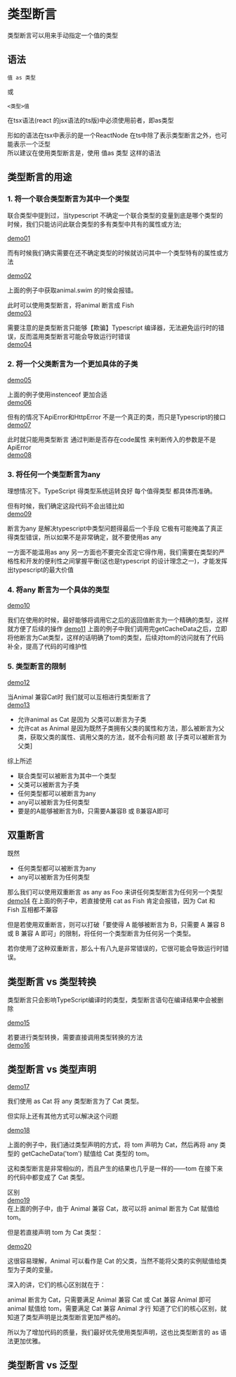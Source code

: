 # 类型断言

类型断言可以用来手动指定一个值的类型

## 语法
```
值 as 类型
```

或
```
<类型>值
```

在tsx语法(react 的jsx语法的ts版)中必须使用前者，即as类型

形如<Foo>的语法在tsx中表示的是一个ReactNode 在ts中除了表示类型断言之外，也可能表示一个泛型  
所以建议在使用类型断言是，使用 值as 类型 这样的语法

## 类型断言的用途

### 1. 将一个联合类型断言为其中一个类型

联合类型中提到过，当typescript 不确定一个联合类型的变量到底是哪个类型的时候，我们只能访问此联合类型的多有类型中共有的属性或方法;

[demo01][demo01]

而有时候我们确实需要在还不确定类型的时候就访问其中一个类型特有的属性或方法

[demo02][demo02]

上面的例子中获取animal.swim 的时候会报错。

此时可以使用类型断言，将animal 断言成 Fish  
[demo03][demo03]

需要注意的是类型断言只能够【欺骗】Typescript 编译器，无法避免运行时的错误，反而滥用类型断言可能会导致运行时错误  
[demo04][demo04]

### 2.  将一个父类断言为一个更加具体的子类
[demo05][demo05]

上面的例子使用instenceof 更加合适  
[demo06][demo06]

但有的情况下ApiError和HttpError 不是一个真正的类，而只是Typescript的接口  
[demo07][demo07]  

此时就只能用类型断言 通过判断是否存在code属性 来判断传入的参数是不是ApiError  
[demo08][demo08]

### 3. 将任何一个类型断言为any

理想情况下。TypeScript 得类型系统运转良好 每个值得类型 都具体而准确。

但有时候，我们确定这段代码不会出错比如  
[demo09][demo09]

断言为any 是解决typescript中类型问题得最后一个手段
它极有可能掩盖了真正得类型错误，所以如果不是非常确定，就不要使用as any

一方面不能滥用as any 另一方面也不要完全否定它得作用，我们需要在类型的严格性和开发的便利性之间掌握平衡(这也是typescript 的设计理念之一)，才能发挥出typescript的最大价值

### 4. 将any 断言为一个具体的类型

[demo10][demo10]

我们在使用的时候，最好能够将调用它之后的返回值断言为一个精确的类型，这样就方便了后续的操作
[demo11][demo11]
上面的例子中我们调用完getCacheData之后，立即将他断言为Cat类型，这样的话明确了tom的类型，后续对tom的访问就有了代码补全，提高了代码的可维护性

### 5. 类型断言的限制
[demo12][demo12]

当Animal 兼容Cat时 我们就可以互相进行类型断言了  
[demo13][demo13]

* 允许animal as Cat 是因为 父类可以断言为子类 
* 允许cat as Animal 是因为既然子类拥有父类的属性和方法，那么被断言为父类，获取父类的属性、调用父类的方法，就不会有问题 故 [子类可以被断言为父类]


综上所述

* 联合类型可以被断言为其中一个类型
* 父类可以被断言为子类
* 任何类型都可以被断言为any
* any可以被断言为任何类型
* 要是的A能够被断言为B，只需要A兼容B 或 B兼容A即可


## 双重断言
既然
* 任何类型都可以被断言为any
* any可以被断言为任何类型

那么我们可以使用双重断言 as any as Foo 来讲任何类型断言为任何另一个类型
[demo14][demo14]
在上面的例子中，若直接使用 cat as Fish 肯定会报错，因为 Cat 和 Fish 互相都不兼容

但是若使用双重断言，则可以打破「要使得 A 能够被断言为 B，只需要 A 兼容 B 或 B 兼容 A 即可」的限制，将任何一个类型断言为任何另一个类型。

若你使用了这种双重断言，那么十有八九是非常错误的，它很可能会导致运行时错误。

## 类型断言 vs 类型转换

类型断言只会影响TypeScript编译时的类型，类型断言语句在编译结果中会被删除

[demo15][demo15]

若要进行类型转换，需要直接调用类型转换的方法  
[demo16][demo16]

## 类型断言 vs 类型声明

[demo17][demo17]

我们使用 as Cat 将 any 类型断言为了 Cat 类型。

但实际上还有其他方式可以解决这个问题

[demo18][demo18]  

上面的例子中，我们通过类型声明的方式，将 tom 声明为 Cat，然后再将 any 类型的 getCacheData('tom') 赋值给 Cat 类型的 tom。

这和类型断言是非常相似的，而且产生的结果也几乎是一样的——tom 在接下来的代码中都变成了 Cat 类型。

区别  
[demo19][demo19]  
在上面的例子中，由于 Animal 兼容 Cat，故可以将 animal 断言为 Cat 赋值给 tom。

但是若直接声明 tom 为 Cat 类型：  

[demo20][demo20]

这很容易理解，Animal 可以看作是 Cat 的父类，当然不能将父类的实例赋值给类型为子类的变量。

深入的讲，它们的核心区别就在于：

animal 断言为 Cat，只需要满足 Animal 兼容 Cat 或 Cat 兼容 Animal 即可
animal 赋值给 tom，需要满足 Cat 兼容 Animal 才行
知道了它们的核心区别，就知道了类型声明是比类型断言更加严格的。

所以为了增加代码的质量，我们最好优先使用类型声明，这也比类型断言的 as 语法更加优雅。

## 类型断言 vs 泛型


[demo01]: ./01.ts
[demo02]: ./02.ts
[demo03]: ./03.ts
[demo04]: ./04.ts
[demo05]: ./05.ts
[demo06]: ./06.ts
[demo07]: ./07.ts
[demo08]: ./08.ts
[demo09]: ./09.ts
[demo10]: ./10.ts
[demo11]: ./11.ts
[demo12]: ./12.ts
[demo13]: ./13.ts
[demo14]: ./14.ts
[demo15]: ./15.ts
[demo16]: ./16.ts
[demo17]: ./17.ts
[demo18]: ./18.ts
[demo19]: ./19.ts
[demo20]: ./20.ts